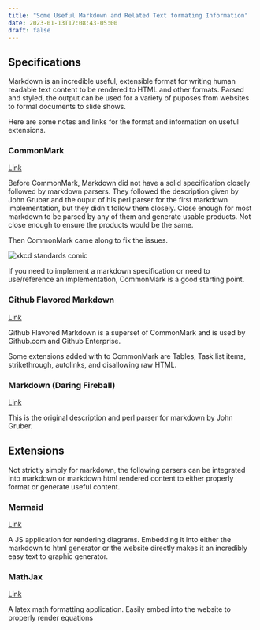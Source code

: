 ```yaml
---
title: "Some Useful Markdown and Related Text formating Information"
date: 2023-01-13T17:08:43-05:00
draft: false
---
```


## Specifications

Markdown is an incredible useful, extensible format for writing human readable text content to be
rendered to HTML and other formats. Parsed and styled, the output can be used for a variety of
puposes from websites to formal documents to slide shows. 

Here are some notes and links for the format and information on useful extensions.

### CommonMark

[Link](https://commonmark.org/)

Before CommonMark, Markdown did not have a solid specification closely followed by markdown parsers.
They followed the description given by John Grubar and the ouput of his perl parser for the first
markdown implementation, but they didn't follow them closely. Close enough for most markdown to be
parsed by any of them and generate usable products. Not close enough to ensure the products would be
the same.

Then CommonMark came along to fix the issues.

![xkcd standards comic](https://imgs.xkcd.com/comics/standards.png)

If you need to implement a markdown specification or need to use/reference an implementation,
CommonMark is a good starting point.

### Github Flavored Markdown

[Link](https://github.github.com/gfm/)

Github Flavored Markdown is a superset of CommonMark and is used by Github.com and Github
Enterprise. 

Some extensions added with to CommonMark are Tables, Task list items, strikethrough, autolinks, and 
disallowing raw HTML.

### Markdown (Daring Fireball)

[Link](https://daringfireball.net/projects/markdown/)

This is the original description and perl parser for markdown by John Gruber.

## Extensions

Not strictly simply for markdown, the following parsers can be integrated into markdown or markdown
html rendered content to either properly format or generate useful content.

### Mermaid

[Link](https://mermaid.js.org/)

A JS application for rendering diagrams. Embedding it into either the markdown to html generator or
the website directly makes it an incredibly easy text to graphic generator.

### MathJax

[Link](https://www.mathjax.org/)

A latex math formatting application. Easily embed into the website to properly render equations

